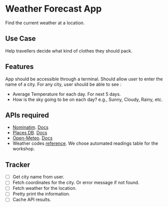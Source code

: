 # Weather Forecast App
Find the current weather at a location.

## Use Case
Help travellers decide what kind of clothes they should pack.

## Features
App should be accessible through a terminal.
Should allow user to enter the name of a city.
For any city, user should be able to see :
* Average Temperature for each day. For next 5 days.
* How is the sky going to be on each day? e.g., Sunny, Cloudy, Rainy, etc.

## APIs required
* [Nominatim](https://nominatim.openstreetmap.org/search?q=bangalore&format=jsonv2). [Docs](https://nominatim.org/release-docs/develop/api/Overview/)
* [Places DB](https://www.geoapify.com/data-share/localities/in.zip). [Docs](https://www.geoapify.com/download-all-the-cities-towns-villages/)
* [Open-Meteo](https://api.open-meteo.com/v1/forecast?latitude=12.9719&longitude=77.5937&daily=weather_code,temperature_2m_max,temperature_2m_min&timezone=Asia%2FCalcutta&temporal_resolution=hourly_6). [Docs](https://open-meteo.com/en/docs)
* Weather codes [reference](https://artefacts.ceda.ac.uk/badc_datadocs/surface/code.html). We chose automated readings table for the workshop.

## Tracker
- [ ] Get city name from user.
- [ ] Fetch coordinates for the city. Or error message if not found.
- [ ] Fetch weather for the location.
- [ ] Pretty print the information.
- [ ] Cache API results.